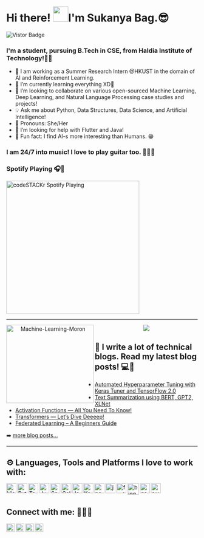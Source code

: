 <h1>Hi there! <img src="https://media.giphy.com/media/hvRJCLFzcasrR4ia7z/giphy.gif" height="40px" width="40px">I'm  Sukanya Bag.😎</h1>
<a target="_blank"><img src="https://visitor-badge.glitch.me/badge?page_id=Machine-Learning-Moron.Machine-Learning-Moron" alt="Vistor Badge"></a>

### I'm a student, pursuing B.Tech in CSE, from Haldia Institute of Technology!👩‍🎓


- 🔭 I am working as a Summer Research Intern @HKUST in the domain of AI and Reinforcement Learning.
- 🌱 I’m currently learning everything XD🤣
- 👯  I’m looking to collaborate on various open-sourced Machine Learning, Deep Learning, and Natural Language Processing case studies and projects!
- 💡 Ask me about Python, Data Structures, Data Science, and Artificial Intelligence!
- 👩 Pronouns: She/Her
- 🤔 I’m looking for help with Flutter and Java!
- 🤣 Fun fact: I find AI-s more interesting than Humans. 😁

### I am 24/7 into music! I love to play guitar too. 🎼🎸🎶 

### Spotify Playing 🎧👀

[<img src="https://now-playing-codestackr.vercel.app/api/spotify-playing" alt="codeSTACKr Spotify Playing" width="350" />](https://open.spotify.com/user/swyqyimdc12jajde4vpwd2x1b)

---
<p align="center">
<img src = "https://github-readme-stats.vercel.app/api?username=Machine-Learning-Moron&&show_icons=true&title_color=ffffff&icon_color=2E3332&text_color=2E3332&bg_color=F12761"/>
<img align="left" height="206" width="230" src="https://github-readme-stats.vercel.app/api/top-langs/?username=Machine-Learning-Moron&hide=css&theme=nord" alt="Machine-Learning-Moron"/>  
</p>


## 📕 I write a lot of technical blogs. Read my latest blog posts! 💻🤙

<!-- BLOG-POST-LIST:START -->
- [Automated Hyperparameter Tuning with Keras Tuner and TensorFlow 2.0](https://medium.com/analytics-vidhya/automated-hyperparameter-tuning-with-keras-tuner-and-tensorflow-2-0-31ec83f08a62)
- [Text Summarization using BERT, GPT2, XLNet](https://medium.com/analytics-vidhya/text-summarization-using-bert-gpt2-xlnet-5ee80608e961)
- [Activation Functions — All You Need To Know!](https://medium.com/analytics-vidhya/activation-functions-all-you-need-to-know-355a850d025e)
- [Transformers — Let’s Dive Deeeep!](https://medium.com/analytics-vidhya/transformers-lets-dive-deeeep-7784bdb20807)
- [Federated Learning – A Beginners Guide](https://www.analyticsvidhya.com/blog/2021/05/federated-learning-a-beginners-guide/)

<!-- BLOG-POST-LIST:END -->

➡️ [more blog posts...](https://sukanyabag.medium.com/)

---

## ⚙ Languages, Tools and Platforms I love to work with:

<img align="left" alt="Visual Studio Code" width="26px" src="https://upload.wikimedia.org/wikipedia/commons/2/2d/Visual_Studio_Code_1.18_icon.svg"/>
<img align="left" alt="Python" width="26px" src="https://upload.wikimedia.org/wikipedia/commons/0/0a/Python.svg"/>
<img align="left" alt="TensorFlow" width="26px" src="https://upload.wikimedia.org/wikipedia/commons/2/2d/Tensorflow_logo.svg"/>
<img align="left" alt="Jupyter" width="26px" src="https://upload.wikimedia.org/wikipedia/commons/3/38/Jupyter_logo.svg"/>
<img align="left" alt="Spyder" width="26px" src="https://upload.wikimedia.org/wikipedia/commons/7/7e/Spyder_logo.svg"/>
<img align="left" alt="Colaboratory" width="26px" src="https://miro.medium.com/max/512/0*ffbATxpDRokOBXzE.png"/>
<img align="left" alt="Java" width="26px" src="https://www.svgrepo.com/show/71269/java.svg"/>
<img align="left" alt="Keras" width="26px" src="https://upload.wikimedia.org/wikipedia/commons/a/ae/Keras_logo.svg"/>
<img align="left" alt="pcharm" width="26px" src="https://upload.wikimedia.org/wikipedia/commons/1/1d/PyCharm_Icon.svg" />
<img align="left" alt="javascript" width="26px" src="https://upload.wikimedia.org/wikipedia/commons/9/99/Unofficial_JavaScript_logo_2.svg" />
<img align="left" alt="fastai" width="26px" src="https://miro.medium.com/max/265/1*bUZKHfAugVeXAkl0TGClCA.png"/>
<img align="left" alt="bigquery" width="30px" src="https://storage.googleapis.com/gweb-cloudblog-publish/images/bigquery2Blogoydo0.max-200x200.PNG"/>
<img align="left" alt="gcp" width="26px" src="https://upload.wikimedia.org/wikipedia/commons/0/01/Google-cloud-platform.svg"/>
<img align="left" alt="aws" width="26px" src="https://essencesolusoft.com/assets/services/cloud/aws/aws-logo.svg"/>
<br />
<br />


## Connect with me: 🙋‍♀️🥤

[<img align="left" alt="codeSTACKr.com" width="22px" src="https://upload.wikimedia.org/wikipedia/commons/e/e7/Instagram_logo_2016.svg" />][instagram]
[<img align="left" alt="codeSTACKr | LinkedIn" width="22px" src="https://upload.wikimedia.org/wikipedia/commons/e/e9/Linkedin_icon.svg" />][linkedin]
[<img align="left" alt="codeSTACKr.com" width="22px" src="https://upload.wikimedia.org/wikipedia/commons/1/19/LeetCode_logo_black.png" />][leetcode]
[<img align="left" alt="codeSTACKr.com" width="22px" src="https://upload.wikimedia.org/wikipedia/commons/6/6a/Hackerrank_meaningful_logo.svg" />][hackerrank]


[instagram]: https://www.instagram.com/s.u.k.a.n.y.a.__/
[linkedin]: https://www.linkedin.com/in/sukannya/
[leetcode]: https://leetcode.com/sukannya472/
[hackerrank]: https://www.hackerrank.com/sukannya472

